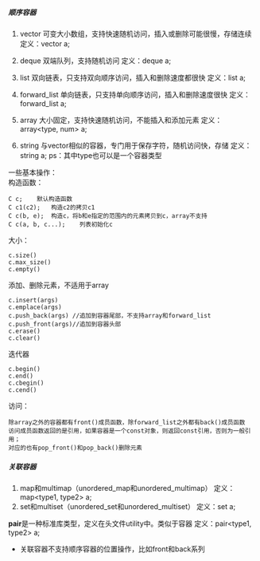 ##### 顺序容器

1. vector
   可变大小数组，支持快速随机访问，插入或删除可能很慢，存储连续
   定义：vector<type> a;
   
2. deque
   双端队列，支持随机访问
   定义：deque<type> a;
   
3. list
   双向链表，只支持双向顺序访问，插入和删除速度都很快
   定义：list<type> a;
   
4. forward_list
   单向链表，只支持单向顺序访问，插入和删除速度很快
   定义：forward_list<type> a;
   
5. array
   大小固定，支持快速随机访问，不能插入和添加元素
   定义：array<type, num> a;
   
6. string
   与vector相似的容器，专门用于保存字符，随机访问快，存储
   定义：string<type> a;
   ps：其中type也可以是一个容器类型

一些基本操作：   
构造函数：

```
C c;    默认构造函数
C c1(c2);   构造c2的拷贝c1
C c(b, e);  构造c，将b和e指定的范围内的元素拷贝到c，array不支持
C c(a, b, c...);    列表初始化c
```

大小：

```
c.size()
c.max_size()
c.empty()
```

添加、删除元素，不适用于array

```
c.insert(args)
c.emplace(args)
c.push_back(args) //追加到容器尾部，不支持array和forward_list
c.push_front(args)//追加到容器头部
c.erase()
c.clear()
```

迭代器

```
c.begin()
c.end()
c.cbegin()
c.cend()
```

访问：

```
除array之外的容器都有front()成员函数，除forward_list之外都有back()成员函数
访问成员函数返回的是引用，如果容器是一个const对象，则返回const引用，否则为一般引用；
对应的也有pop_front()和pop_back()删除元素
```

##### 关联容器

1. map和multimap（unordered_map和unordered_multimap）
   定义：map<type1, type2> a;
2. set和multiset（unordered_set和unordered_multiset）
   定义：set<type> a;

**pair**是一种标准库类型，定义在头文件utility中。类似于容器
定义：pair<type1, type2> a;

* 关联容器不支持顺序容器的位置操作，比如front和back系列